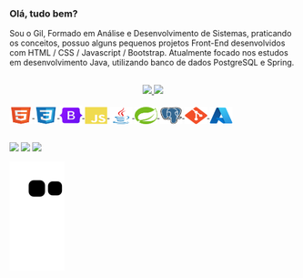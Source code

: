 

<h3>Olá, tudo bem?</h3>
<p>Sou o Gil, Formado em Análise e Desenvolvimento de Sistemas, praticando os conceitos, possuo alguns pequenos projetos Front-End desenvolvidos com HTML / CSS / Javascript / Bootstrap. Atualmente focado nos estudos em desenvolvimento Java, utilizando banco de dados PostgreSQL e Spring.</p>
</p><br/>

<div align="center">
  <a href="https://github.com/gilmoura82">
  <img height="180em" src="https://github-readme-stats.vercel.app/api?username=gilmoura82&show_icons=true&theme=dracula&include_all_commits=true&count_private=true"/>
  <img height="180em" src="https://github-readme-stats.vercel.app/api/top-langs/?username=gilmoura82&layout=compact&langs_count=7&theme=dracula"/>
</div>

<div style="display: inline_block"><br>
 
  <img align="center" alt="HTML" height="30" width="40" src="https://raw.githubusercontent.com/devicons/devicon/master/icons/html5/html5-original.svg">
  <img align="center" alt="CSS" height="30" width="40" src="https://raw.githubusercontent.com/devicons/devicon/master/icons/css3/css3-original.svg">
  <img align="center" alt="bootstrap" height="35" width="40" src="https://github.com/devicons/devicon/blob/master/icons/bootstrap/bootstrap-original.svg">
  <img align="center" alt="Js" height="30" width="40" src="https://raw.githubusercontent.com/devicons/devicon/master/icons/javascript/javascript-plain.svg">
  <img align="center" alt="Java" height="30" width="40" src="https://raw.githubusercontent.com/devicons/devicon/master/icons/java/java-original.svg">
  <img align="center" alt="spring" height="30" width="40" src="https://github.com/devicons/devicon/blob/master/icons/spring/spring-original.svg">
  <img align="center" alt="postgres" height="30" width="40" src="https://github.com/devicons/devicon/blob/master/icons/postgresql/postgresql-original.svg">
  <img align="center" alt=Git" height="30" width="40" src="https://github.com/devicons/devicon/blob/master/icons/git/git-original.svg">
  <img align="center" alt=azure" height="30" width="40" src="https://github.com/devicons/devicon/blob/master/icons/azure/azure-original.svg">
  
</div>
  
  ##
 
<div> 


 
  <a href = "mailto:gilmoura82@gmail.com"><img src="https://img.shields.io/badge/-Gmail-%23333?style=for-the-badge&logo=gmail&logoColor=white" target="_blank"></a>
  <a href="https://www.linkedin.com/in/gilmoura" target="_blank"><img src="https://img.shields.io/badge/-LinkedIn-%230077B5?style=for-the-badge&logo=linkedin&logoColor=white" target="_blank"></a> 
  <a href="https://github.com/gilmoura82"><img src="https://res.cloudinary.com/practicaldev/image/fetch/s--ndcdzj74--/c_limit%2Cf_auto%2Cfl_progressive%2Cq_auto%2Cw_880/https://img.shields.io/badge/GIT-E44C30%3Fstyle%3Dfor-the-badge%26logo%3Dgit%26logoColor%3Dwhite" /></a>
  
 
  ![Snake animation](https://github.com/rafaballerini/rafaballerini/blob/output/github-contribution-grid-snake.svg)
 
</div>

 
 
 




